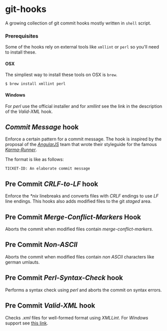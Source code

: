 # git-hooks
A growing collection of git commit hooks mostly written in `shell` script.


### Prerequisites

Some of the hooks rely on external tools like `xmllint` or `perl` so you'll need to install these.


#### OSX
The simpliest way to install these tools on OSX is `brew`.
```
$ brew install xmllint perl
```

#### Windows
For _perl_ use the official installer and for _xmllint_ see the link in the description of the _Valid-XML_ hook.



_Commit Message_ hook
-----------------------

Enforce a certain pattern for a commit message. The hook is inspired by the proposal of the _[AngularJS][AngularJS]_ team that wrote their styleguide for the famous _[Karma-Runner][KarmaRunner]_.

The format is like as follows:

```
TICKET-ID: An elaborate commit message
```

Pre Commit _CRLF-to-LF_ hook
------------------------------
Enforce the _*nix_ linebreaks and converts files with _CRLF_ endings to use _LF_ line endings.
This hooks also adds modified files to the git _staged_ area.


Pre Commit _Merge-Conflict-Markers_ Hook
-------------------------------
Aborts the commit when modified files contain _merge-conflict-markers_.


Pre Commit _Non-ASCII_
--------------------
Aborts the commit when modified files contain _non ASCII_ characters like german umlauts.


Pre Commit _Perl-Syntax-Check_ hook
-----------------------------------
Performs a syntax check using _perl_ and aborts the commit on syntax errors.


Pre Commit _Valid-XML_ hook
---------------------------
Checks _.xml_ files for well-formed format using _XMLLint_. For _Windows_ support see [this link][XMLLintOnWindows].


[AngularJS]: https://www.angularjs.org/
[KarmaRunner]: http://karma-runner.github.io/0.13/dev/git-commit-msg.html
[XMLLintOnWindows]: http://stackoverflow.com/a/21227833
